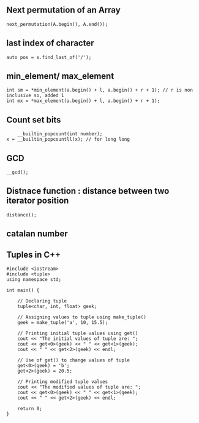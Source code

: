 ## Next permutation of an Array
```
next_permutation(A.begin(), A.end());

```
## last index of character
```
auto pos = s.find_last_of('/');
```
## min_element/ max_element
```
int sm = *min_element(a.begin() + l, a.begin() + r + 1); // r is non inclusive so, added 1
int mx = *max_element(a.begin() + l, a.begin() + r + 1);
```
## Count set bits
```
    __builtin_popcount(int number);
x = __builtin_popcountll(x); // for long long
```
## GCD
```
__gcd();
```
## Distnace function : distance between two iterator position
```
distance();
```
## catalan number

## Tuples in C++
```
#include <iostream>
#include <tuple>
using namespace std;

int main() {
  
    // Declaring tuple
    tuple<char, int, float> geek;

    // Assigning values to tuple using make_tuple()
    geek = make_tuple('a', 10, 15.5);

    // Printing initial tuple values using get()
    cout << "The initial values of tuple are: ";
    cout << get<0>(geek) << " " << get<1>(geek);
    cout << " " << get<2>(geek) << endl;

    // Use of get() to change values of tuple
    get<0>(geek) = 'b';
    get<2>(geek) = 20.5;

    // Printing modified tuple values
    cout << "The modified values of tuple are: ";
    cout << get<0>(geek) << " " << get<1>(geek);
    cout << " " << get<2>(geek) << endl;

    return 0;
}
```
